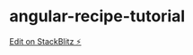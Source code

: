 # angular-recipe-tutorial

[Edit on StackBlitz ⚡️](https://stackblitz.com/edit/angular-recipe-tutorial)